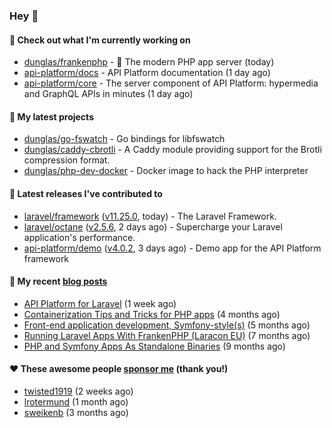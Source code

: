 ### Hey 👋

#### 👷 Check out what I'm currently working on

- [dunglas/frankenphp](https://github.com/dunglas/frankenphp) - 🧟 The modern PHP app server (today)
- [api-platform/docs](https://github.com/api-platform/docs) - API Platform documentation (1 day ago)
- [api-platform/core](https://github.com/api-platform/core) - The server component of API Platform: hypermedia and GraphQL APIs in minutes (1 day ago)

#### 🌱 My latest projects

- [dunglas/go-fswatch](https://github.com/dunglas/go-fswatch) - Go bindings for libfswatch
- [dunglas/caddy-cbrotli](https://github.com/dunglas/caddy-cbrotli) - A Caddy module providing support for the Brotli compression format.
- [dunglas/php-dev-docker](https://github.com/dunglas/php-dev-docker) - Docker image to hack the PHP interpreter

#### 🔭 Latest releases I've contributed to

- [laravel/framework](https://github.com/laravel/framework) ([v11.25.0](https://github.com/laravel/framework/releases/tag/v11.25.0), today) - The Laravel Framework.
- [laravel/octane](https://github.com/laravel/octane) ([v2.5.6](https://github.com/laravel/octane/releases/tag/v2.5.6), 2 days ago) - Supercharge your Laravel application&#39;s performance.
- [api-platform/demo](https://github.com/api-platform/demo) ([v4.0.2](https://github.com/api-platform/demo/releases/tag/v4.0.2), 3 days ago) - Demo app for the API Platform framework

#### 📜 My recent [blog posts](https://dunglas.fr)

- [API Platform for Laravel](https://dunglas.dev/2024/09/api-platform-for-laravel/) (1 week ago)
- [Containerization Tips and Tricks for PHP apps](https://dunglas.dev/2024/05/containerization-tips-and-tricks-for-php-apps/) (4 months ago)
- [Front-end application development, Symfony-style(s)](https://dunglas.dev/2024/04/front-end-application-development-symfony-styles/) (5 months ago)
- [Running Laravel Apps With FrankenPHP (Laracon EU)](https://dunglas.dev/2024/02/running-laravel-apps-with-frankenphp-laracon-eu/) (7 months ago)
- [PHP and Symfony Apps As Standalone Binaries](https://dunglas.dev/2023/12/php-and-symfony-apps-as-standalone-binaries/) (9 months ago)

#### ❤️ These awesome people [sponsor me](https://github.com/sponsors/dunglas) (thank you!)

- [twisted1919](https://github.com/twisted1919) (2 weeks ago)
- [lrotermund](https://github.com/lrotermund) (1 month ago)
- [sweikenb](https://github.com/sweikenb) (3 months ago)
